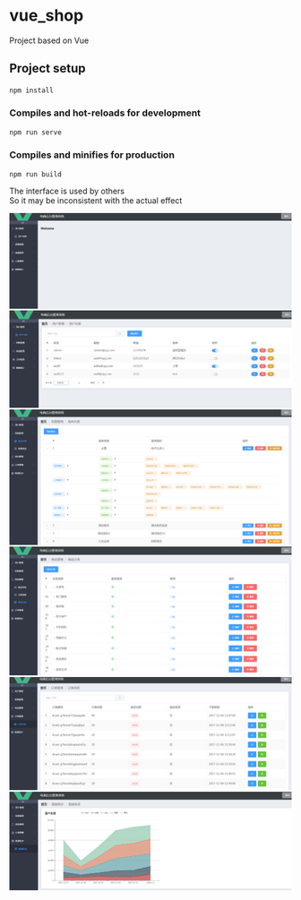 # vue_shop
Project based on Vue
## Project setup
```
npm install
```

### Compiles and hot-reloads for development
```
npm run serve
```

### Compiles and minifies for production
```
npm run build
```

The interface is used by others<br>
So it may be inconsistent with the actual effect

![截图1](https://github.com/fxuyu/Vue-Shop/blob/master/image/1.PNG)
<br>
![截图2](https://github.com/fxuyu/Vue-Shop/blob/master/image/2.PNG)
<br>
![截图3](https://github.com/fxuyu/Vue-Shop/blob/master/image/3.PNG)
<br>
![截图4](https://github.com/fxuyu/Vue-Shop/blob/master/image/4.PNG)
<br>
![截图5](https://github.com/fxuyu/Vue-Shop/blob/master/image/5.PNG)
<br>
![截图6](https://github.com/fxuyu/Vue-Shop/blob/master/image/6.PNG)






